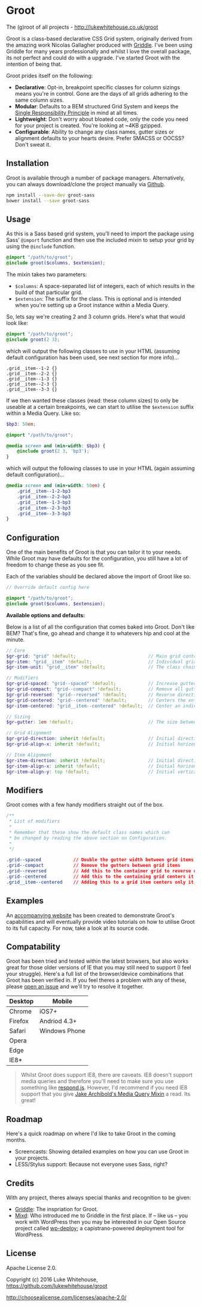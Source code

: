 # Groot
The (g)root of all projects - http://lukewhitehouse.co.uk/groot

Groot is a class-based declarative CSS Grid system, originally derived from the amazing work Nicolas Gallagher produced with [Griddle](https://github.com/necolas/griddle). I've been using Griddle for many years professionally and whilst I love the overall package, its not perfect and could do with a upgrade. I've started Groot with the intention of being that.

Groot prides itself on the following:

- **Declarative**: Opt-in, breakpoint specific classes for column sizings means you're in control. Gone are the days of all grids adhering to the same column sizes.
- **Modular**: Defaults to a BEM structured Grid System and keeps the [Single Responsibility Principle](https://en.wikipedia.org/wiki/Single_responsibility_principle) in mind at all times.
- **Lightweight**: Don't worry about bloated code, only the code you need for your project is created. You're looking at ~4KB gzipped.
- **Configurable**: Ability to change any class names, gutter sizes or alignment defaults to your hearts desire. Prefer SMACSS or OOCSS? Don't sweat it.

## Installation

Groot is available through a number of package managers. Alternatively, you can always download/clone the project manually via [Github](http://github.com/lukewhitehouse/groot).

```sh
npm install --save-dev groot-sass
bower install --save groot-sass
```

## Usage

As this is a Sass based grid system, you’ll need to import the package using Sass’ `@import` function and then use the included mixin to setup your grid by using the `@include` function.

```scss
@import "/path/to/groot";
@include groot($columns, $extension);
```

The mixin takes two parameters:

- `$columns`: A space-separated list of integers, each of which results in the build of that particular grid.
- `$extension`: The suffix for the class. This is optional and is intended when you're setting up a Groot instance within a Media Query.

So, lets say we're creating 2 and 3 column grids. Here's what that would look like:

```scss
@import "/path/to/groot";
@include groot(2 3);
```

which will output the following classes to use in your HTML (assuming default configuration has been used, see next section for more info)...

```
.grid__item--1-2 {}
.grid__item--2-2 {}
.grid__item--1-3 {}
.grid__item--2-3 {}
.grid__item--3-3 {}
```

If we then wanted these classes (read: these column sizes) to only be useable at a certain breakpoints, we can start to utilise the `$extension` suffix within a Media Query. Like so:

```scss
$bp3: 50em;

@import "/path/to/groot";

@media screen and (min-width: $bp3) {
    @include groot(2 3, 'bp3');
}
```

which will output the following classes to use in your HTML (again assuming default configuration)...

```scss
@media screen and (min-width: 50em) {
    .grid__item--1-2-bp3
    .grid__item--2-2-bp3
    .grid__item--1-3-bp3
    .grid__item--2-3-bp3
    .grid__item--3-3-bp3
}
```


## Configuration

One of the main benefits of Groot is that you can tailor it to your needs. While Groot may have defaults for the configuration, you still have a lot of freedom to change these as you see fit.

Each of the variables should be declared above the import of Groot like so.

```scss
// Override default config here

@import "/path/to/groot";
@include groot($columns, $extension);
```

**Available options and defaults:**

Below is a list of all the configuration that comes baked into Groot. Don't like BEM? That's fine, go ahead and change it to whatevers hip and cool at the minute.

```scss
// Core
$gr-grid: "grid" !default;                           // Main grid container which holds all elements
$gr-item: "grid__item" !default;                     // Individual grid item/cell/unit/whatever you want to call it.
$gr-item-unit: "grid__item" !default;                // The class chained onto the same element as above which controls the sizing.

// Modifiers
$gr-grid-spaced: "grid--spaced" !default;            // Increase gutter size
$gr-grid-compact: "grid--compact" !default;          // Remove all gutters
$gr-grid-reversed: "grid--reversed" !default;        // Reverse direction of the grid. i.e. direction: rtl;
$gr-grid-centered: "grid--centered" !default;        // Centers the entire Grid, which grid items will inherit.
$gr-item-centered: "grid__item--centered" !default;  // Center an individual item, rather than all items.

// Sizing
$gr-gutter: 1em !default;                            // The size between each grid item. Can use any CSS unit of measurement.

// Grid Alignment
$gr-grid-direction: inherit !default;                // Initial direction of the $gr-grid
$gr-grid-align-x: inherit !default;                  // Initial horizontal alignment of the $gr-grid.

// Item Alignment
$gr-item-direction: inherit !default;                // Initial direction of the $gr-item
$gr-item-align-x: inherit !default;                  // Initial horizontal alignment of the $gr-item
$gr-item-align-y: top !default;                      // Initial vertical alignment of the $gr-item
```

## Modifiers

Groot comes with a few handy modifiers straight out of the box.


```css
/**
 * List of modifiers
 *
 * Remember that these show the default class names which can
 * be changed by reading the above section on Configuration.
 *
 */

.grid--spaced            // Double the gutter width between grid items
.grid--compact           // Remove the gutters between grid items
.grid--reversed          // Add this to the container grid to reverse direction of it.
.grid--centered          // Add this to the containing grid centers it and anything within (through CSS inheritance).
.grid__item--centered    // Adding this to a grid item centers only it, rather than all items.
```


## Examples

An [accompanying website](http://github.com/lukewhitehouse/groot-website) has been created to demonstrate Groot's capabilities and will eventually provide video tutorials on how to utilise Groot to its full capacity. For now, take a look at its source code.

## Compatability
Groot has been tried and tested within the latest browsers, but also works great for those older versions of IE that you may still need to support (I feel your struggle). Here's a full list of the browser/device combinations that Groot has been verified in. If you feel theres a problem with any of these, please [open an issue](https://github.com/lukewhitehouse/groot/issues) and we'll try to resolve it together.

| Desktop       | Mobile        |
| ------------- |---------------|
| Chrome        | iOS7+ | $1600 |
| Firefox       | Andriod 4.3+  |
| Safari        | Windows Phone |
| Opera         |               |
| Edge          |               |
| IE8*          |               |

> Whilst Groot does support IE8, there are caveats. IE8 doesn't support media queries and therefore you'll need to make sure you use something like [respond.js](https://github.com/scottjehl/Respond). However, I'd recommend if you need IE8 support that you give [Jake Archibold's Media Query Mixin](https://jakearchibald.github.io/sass-ie/) a read. Its great!

## Roadmap
Here's a quick roadmap on where I'd like to take Groot in the coming months.
- Screencasts: Showing detailed examples on how you can use Groot in your projects.
- LESS/Stylus support: Because not everyone uses Sass, right?

## Credits

With any project, theres always special thanks and recognition to be given:
- [Griddle](https://github.com/necolas/griddle): The inspriation for Groot.
- [Mixd](http://mixd.co.uk): Who introduced me to Griddle in the first place. If – like us – you work with WordPress then you may be interested in our Open Source project called [wp-deploy](https://github.com/Mixd/wp-deploy); a capistrano-powered deployment tool for WordPress.

## License

Apache License 2.0.

Copyright (c) 2016 Luke Whitehouse, https://github.com/lukewhitehouse/groot

http://choosealicense.com/licenses/apache-2.0/
